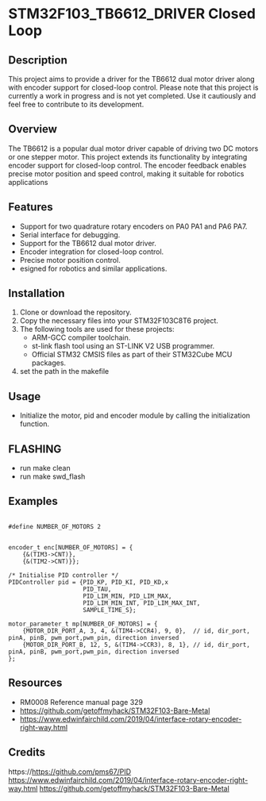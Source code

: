 # STM32F103_TB6612_DRIVER Closed Loop



## Description
This project aims to provide a driver for the TB6612 dual motor driver along with encoder support for closed-loop control. Please note that this project is currently a work in progress and is not yet completed. Use it cautiously and feel free to contribute to its development.

## Overview

The TB6612 is a popular dual motor driver capable of driving two DC motors or one stepper motor. This project extends its functionality by integrating encoder support for closed-loop control. The encoder feedback enables precise motor position and speed control, making it suitable for robotics applications

## Features
- Support for two quadrature rotary encoders on PA0 PA1 and PA6 PA7.
- Serial interface for debugging.
- Support for the TB6612 dual motor driver.
- Encoder integration for closed-loop control.
- Precise motor position control.
- esigned for robotics and similar applications.


## Installation
1. Clone or download the repository.
2. Copy the necessary files into your STM32F103C8T6 project.
3. The following tools are used for these projects:
	- ARM-GCC compiler toolchain.
	- st-link flash tool using an ST-LINK V2 USB programmer.
	- Official STM32 CMSIS files as part of their STM32Cube MCU packages.
4. set the path in the makefile

## Usage
 -  Initialize the motor, pid and encoder module by calling the initialization function.

 ## FLASHING
 - run make clean
 - run make swd_flash



## Examples
```in main.c

#define NUMBER_OF_MOTORS 2


encoder_t enc[NUMBER_OF_MOTORS] = {
    {&(TIM3->CNT)},
    {&(TIM2->CNT)}};

/* Initialise PID controller */
PIDController pid = {PID_KP, PID_KI, PID_KD,x
                     PID_TAU,
                     PID_LIM_MIN, PID_LIM_MAX,
                     PID_LIM_MIN_INT, PID_LIM_MAX_INT,
                     SAMPLE_TIME_S};

motor_parameter_t mp[NUMBER_OF_MOTORS] = {
    {MOTOR_DIR_PORT_A, 3, 4, &(TIM4->CCR4), 9, 0},  // id, dir_port, pinA, pinB, pwm_port,pwm_pin, direction inversed
    {MOTOR_DIR_PORT_B, 12, 5, &(TIM4->CCR3), 8, 1}, // id, dir_port, pinA, pinB, pwm_port,pwm_pin, direction inversed
};
```

## Resources
- RM0008 Reference manual page 329
- https://github.com/getoffmyhack/STM32F103-Bare-Metal
- https://www.edwinfairchild.com/2019/04/interface-rotary-encoder-right-way.html


## Credits
https://https://github.com/pms67/PID
https://www.edwinfairchild.com/2019/04/interface-rotary-encoder-right-way.html
https://github.com/getoffmyhack/STM32F103-Bare-Metal

